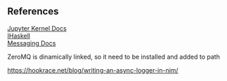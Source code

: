 

References
----------

[Jupyter Kernel Docs](https://jupyter-client.readthedocs.io/en/latest/kernels.html#kernels)  
[IHaskell](http://andrew.gibiansky.com/blog/ipython/ipython-kernels)  
[Messaging Docs](https://jupyter-client.readthedocs.io/en/latest/messaging.html)  


ZeroMQ is dinamically linked, so it need to be installed and added to path  

https://hookrace.net/blog/writing-an-async-logger-in-nim/  
